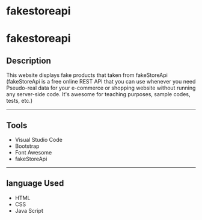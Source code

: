 # fakestoreapi
# fakestoreapi
## Description
This website displays fake products that taken from fakeStoreApi (fakeStoreApi is a free online REST API that you can use whenever you need Pseudo-real data for your e-commerce or shopping website without running any server-side code. It's awesome for teaching purposes, sample codes, tests, etc.)
***
## Tools 
* Visual Studio Code 
* Bootstrap
* Font Awesome
* fakeStoreApi
***

## language Used
* HTML
* CSS 
* Java Script
